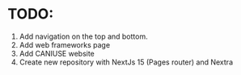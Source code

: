 # TODO:

1. Add navigation on the top and bottom.
2. Add web frameworks page
3. Add CANIUSE website
4. Create new repository with NextJs 15 (Pages router) and Nextra